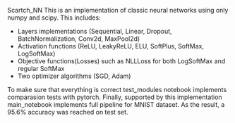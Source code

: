 Scartch_NN
This is an implementation of classic neural networks using only numpy and scipy. This includes:
- Layers implementations (Sequential, Linear, Dropout, BatchNormalization, Conv2d, MaxPool2d)
- Activation functions (ReLU, LeakyReLU, ELU, SoftPlus, SoftMax, LogSoftMax)
- Objective functions(Losses) such as NLLLoss for both LogSoftMax and regular SoftMax
- Two optimizer algorithms (SGD, Adam)

To make sure that everything is correct test_modules notebook implements comparasion tests with pytorch.
Finally, supported by this implementation main_notebook implements full pipeline for MNIST dataset. As the result, a 95.6% accuracy was reached on test set.
